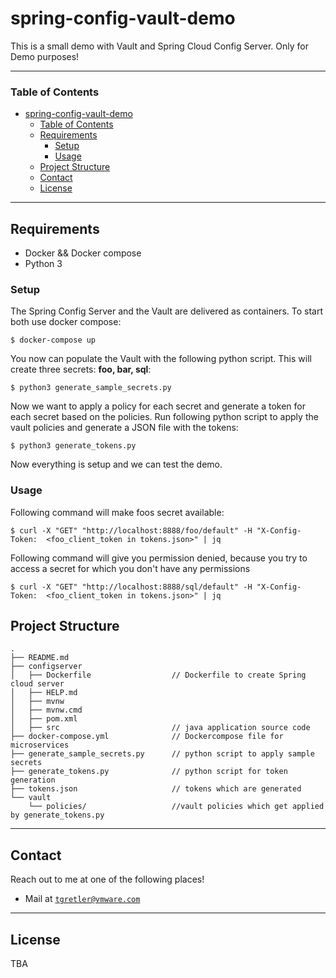 # spring-config-vault-demo

This is a small demo with Vault and Spring Cloud Config Server. Only for Demo purposes!

---

### Table of Contents

- [spring-config-vault-demo](#spring-config-vault-demo)
    - [Table of Contents](#table-of-contents)
  - [Requirements](#requirements)
    - [Setup](#setup)
    - [Usage](#usage)
  - [Project Structure](#project-structure)
  - [Contact](#contact)
  - [License](#license)

---

## Requirements

- Docker && Docker compose 
- Python 3

### Setup

The Spring Config Server and the Vault are delivered as containers. To start both use docker compose:

```
$ docker-compose up
```

You now can populate the Vault with the following python script. This will create three secrets: **foo, bar, sql**:

```
$ python3 generate_sample_secrets.py
```
Now we want to apply a policy for each secret and generate a token for each secret based on the policies. Run following python script to apply the vault policies and generate a JSON file with the tokens:

```
$ python3 generate_tokens.py
```

Now everything is setup and we can test the demo.

### Usage

Following command will make foos secret available:
```
$ curl -X "GET" "http://localhost:8888/foo/default" -H "X-Config-Token:  <foo_client_token in tokens.json>" | jq
```
Following command will give you permission denied, because you try to access a secret for which you don't have any permissions
```
$ curl -X "GET" "http://localhost:8888/sql/default" -H "X-Config-Token:  <foo_client_token in tokens.json>" | jq
```



## Project Structure

```
.
├── README.md
├── configserver
│   ├── Dockerfile                  // Dockerfile to create Spring cloud server
│   ├── HELP.md
│   ├── mvnw
│   ├── mvnw.cmd
│   ├── pom.xml
│   ├── src                         // java application source code
├── docker-compose.yml              // Dockercompose file for microservices
├── generate_sample_secrets.py      // python script to apply sample secrets
├── generate_tokens.py              // python script for token generation
├── tokens.json                     // tokens which are generated
└── vault
    └── policies/                   //vault policies which get applied by generate_tokens.py
```


---

## Contact

Reach out to me at one of the following places!

- Mail at <a href="mailto:tgretler@vmware.com">`tgretler@vmware.com`</a>

---

## License

TBA
